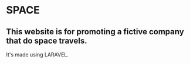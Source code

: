 # SPACE
## This website is for promoting a fictive company that do space travels.
It's made using LARAVEL.